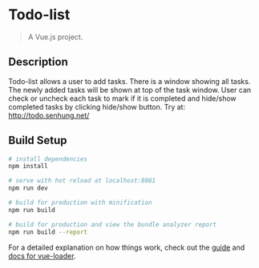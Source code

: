# Todo-list

> A Vue.js project.
## Description
Todo-list allows a user to add tasks. There is a window showing all tasks. The newly added tasks will be shown at top of the task window. User can check or uncheck each task to mark if it is completed and hide/show completed tasks by clicking hide/show button. Try at: http://todo.senhung.net/

## Build Setup

``` bash
# install dependencies
npm install

# serve with hot reload at localhost:8081
npm run dev

# build for production with minification
npm run build

# build for production and view the bundle analyzer report
npm run build --report
```

For a detailed explanation on how things work, check out the [guide](http://vuejs-templates.github.io/webpack/) and [docs for vue-loader](http://vuejs.github.io/vue-loader).
